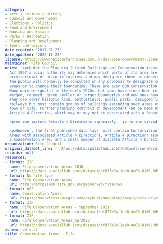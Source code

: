 ```yaml
---
category:
- Arts / Culture / History
- Council and Government
- Elections / Politics
- Food and Environment
- Housing and Estates
- Parks / Recreation
- Planning and Development
- Sport and Leisure
date_created: '2017-01-27'
date_updated: '2022-11-24'
license: https://www.nationalarchives.gov.uk/doc/open-government-licence/version/3/
maintainer: Fife Council
notes: '<p>Under the Planning (Listed Buildings and Conservation Areas) (Scotland)
  Act 1997 a local authority may determine which parts of its area are of special
  architectural or historic interest and may designate these as Conservation Areas.
  The public will normally be consulted on any proposal to designate conservation
  areas or to change their boundaries. There are over 600 Conservation Areas in Scotland.
  Many were designated in the early 1970s, but some have since been re-designated,
  merged, renamed, given smaller or larger boundaries and new ones have been added.
  They can cover historic land, battlefields, public parks, designed landscapes or
  railways but most contain groups of buildings extending over areas of a village,
  town or city. Further planning controls on development can be made by way of an
  Article 4 Direction, which may or may not be associated with a Conservation Area.</p>

  <p>We can capture Article 4 Directions separately - go to the upload for that data.</p>

  <p>However, the final published data layer will contain Conservation Areas, Conservation
  Areas with associated Article 4 Directions, Article 4 Directions associated with
  a Conservation Area, and a small number of discrete Article 4 Direction areas.</p>'
organization: Fife Council
original_dataset_link: ' https://data.spatialhub.scot/dataset/conservation_areas-fi'
records: null
resources:
- format: ZIP
  name: Fife conservation Areas 2016
  url: https://data.spatialhub.scot/dataset/bf873e04-1ee0-4e03-8189-0d9a63222db4/resource/da11395c-d428-4492-a656-3cb84f3f88f7/download/conservationareasf.zip
- format: No file type
  name: Fife Conservation Areas
  url: http://arcgisweb.fife.gov.uk/geoserver/fife/ows
- format: WFS
  name: Conservation Areas
  url: https://dservices1.arcgis.com/e4yMLodVNRqGnlnG/arcgis/services/Conservation_Areas/WFSServer?service=wfs&request=getcapabilities
- format: ZIP
  name: Fife Conservation Areas - September 2021
  url: https://data.spatialhub.scot/dataset/bf873e04-1ee0-4e03-8189-0d9a63222db4/resource/5e56c382-06a0-4f81-9120-277cf0acde19/download/fife_conservation_areas_sept2021.zip
- format: ZIP
  name: Fife_Conservation_Areas_Apr2022
  url: https://data.spatialhub.scot/dataset/bf873e04-1ee0-4e03-8189-0d9a63222db4/resource/e43d5d96-28fa-4df9-9c7a-48a4572ae3f7/download/fife_conservation_areas_apr2022.zip
schema: default
title: Conservation Areas - Fife
---
```

